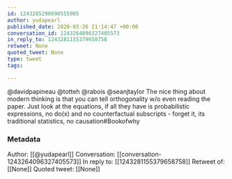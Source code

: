 ```yaml
---
id: 1243285290690555905
author: yudapearl
published_date: 2020-03-26 21:14:47 +00:00
conversation_id: 1243264096327405573
in_reply_to: 1243281155379658758
retweet: None
quoted_tweet: None
type: tweet
tags:

---
```


@davidpapineau @totteh @rabois @seanjtaylor The nice thing about modern thinking is that you can tell orthogonality w/o even reading the paper. Just look at the equations, if all they have is probabilistic expressions, no do(x) and no counterfactual subscripts - forget it, its traditional statistics, no causation#Bookofwhy

### Metadata

Author: [[@yudapearl]]
Conversation: [[conversation-1243264096327405573]]
In reply to: [[1243281155379658758]]
Retweet of: [[None]]
Quoted tweet: [[None]]
